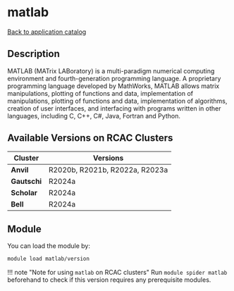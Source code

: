 # matlab

[Back to application catalog](../app_catalog.md)

## Description
MATLAB (MATrix LABoratory) is a multi-paradigm numerical computing environment and fourth-generation programming language. A proprietary programming language developed by MathWorks, MATLAB allows matrix manipulations, plotting of functions and data, implementation of manipulations, plotting of functions and data, implementation of algorithms, creation of user interfaces, and interfacing with programs written in other languages, including C, C++, C#, Java, Fortran and Python.

## Available Versions on RCAC Clusters
|Cluster|Versions|
|---|---|
|**Anvil**|R2020b, R2021b, R2022a, R2023a|
|**Gautschi**|R2024a|
|**Scholar**|R2024a|
|**Bell**|R2024a|

## Module
You can load the module by:

```bash
module load matlab/version
```

!!! note "Note for using `matlab` on RCAC clusters"
    Run `module spider matlab` beforehand to check if this version requires any prerequisite modules.
